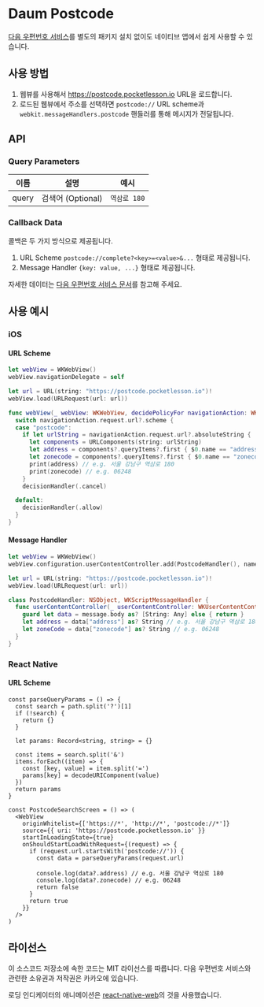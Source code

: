 # Daum Postcode

[다음 우편번호 서비스](https://postcode.map.daum.net/guide)를 별도의 패키지 설치 없이도 네이티브 앱에서 쉽게 사용할 수 있습니다.

## 사용 방법

1. 웹뷰를 사용해서 https://postcode.pocketlesson.io URL을 로드합니다.
2. 로드된 웹뷰에서 주소를 선택하면 `postcode://` URL scheme과 `webkit.messageHandlers.postcode` 핸들러를 통해 메시지가 전달됩니다.

## API

### Query Parameters

| 이름 | 설명 | 예시 |
|---|---|---|
| query | 검색어 (Optional) | `역삼로 180` |

### Callback Data

콜백은 두 가지 방식으로 제공됩니다.

1. URL Scheme
    `postcode://complete?<key>=<value>&...` 형태로 제공됩니다.
2. Message Handler
    `{key: value, ...}` 형태로 제공됩니다.

자세한 데이터는 [다음 우편번호 서비스 문서](https://postcode.map.daum.net/guide#attributes)를 참고해 주세요.

## 사용 예시

### iOS

#### URL Scheme

```swift
let webView = WKWebView()
webView.navigationDelegate = self

let url = URL(string: "https://postcode.pocketlesson.io")!
webView.load(URLRequest(url: url))

func webView(_ webView: WKWebView, decidePolicyFor navigationAction: WKNavigationAction, decisionHandler: @escaping (WKNavigationActionPolicy) -> Void) {
  switch navigationAction.request.url?.scheme {
  case "postcode":
    if let urlString = navigationAction.request.url?.absoluteString {
      let components = URLComponents(string: urlString)
      let address = components?.queryItems?.first { $0.name == "address" }?.value
      let zonecode = components?.queryItems?.first { $0.name == "zonecode" }?.value
      print(address) // e.g. 서울 강남구 역삼로 180
      print(zonecode) // e.g. 06248
    }
    decisionHandler(.cancel)

  default:
    decisionHandler(.allow)
  }
}
```

#### Message Handler

```swift
let webView = WKWebView()
webView.configuration.userContentController.add(PostcodeHandler(), name: "postcode")

let url = URL(string: "https://postcode.pocketlesson.io")!
webView.load(URLRequest(url: url))

class PostcodeHandler: NSObject, WKScriptMessageHandler {
  func userContentController(_ userContentController: WKUserContentController, didReceive message: WKScriptMessage) {
    guard let data = message.body as? [String: Any] else { return }
    let address = data["address"] as? String // e.g. 서울 강남구 역삼로 180
    let zoneCode = data["zonecode"] as? String // e.g. 06248
  }
}
```

### React Native

#### URL Scheme

```tsx
const parseQueryParams = () => {
  const search = path.split('?')[1]
  if (!search) {
    return {}
  }

  let params: Record<string, string> = {}

  const items = search.split('&')
  items.forEach((item) => {
    const [key, value] = item.split('=')
    params[key] = decodeURIComponent(value)
  })
  return params
}

const PostcodeSearchScreen = () => (
  <WebView
    originWhitelist={['https://*', 'http://*', 'postcode://*']}
    source={{ uri: 'https://postcode.pocketlesson.io' }}
    startInLoadingState={true}
    onShouldStartLoadWithRequest={(request) => {
      if (request.url.startsWith('postcode://')) {
        const data = parseQueryParams(request.url)

        console.log(data?.address) // e.g. 서울 강남구 역삼로 180
        console.log(data?.zonecode) // e.g. 06248
        return false
      }
      return true
    }}
  />
)
```

## 라이선스

이 소스코드 저장소에 속한 코드는 MIT 라이선스를 따릅니다. 다음 우편번호 서비스와 관련한 소유권과 저작권은 카카오에 있습니다.

로딩 인디케이터의 애니메이션은 [react-native-web](https://github.com/necolas/react-native-web)의 것을 사용했습니다.

